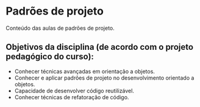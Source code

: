 # Padrões de projeto

Conteúdo das aulas de padrões de projeto.

## Objetivos da disciplina (de acordo com o projeto pedagógico do curso):

* Conhecer técnicas avançadas em orientação a objetos.
* Conhecer e aplicar padrões de projeto no desenvolvimento orientado a objetos.
* Capacidade de desenvolver código reutilizável.
* Conhecer técnicas de refatoração de código.



